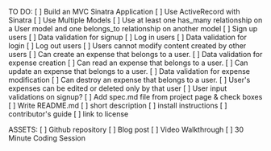 TO DO:
[ ] Build an MVC Sinatra Application
[ ] Use ActiveRecord with Sinatra
[ ] Use Multiple Models
[ ] Use at least one has_many relationship on a User model and one belongs_to relationship on another model
[ ] Sign up users
[ ] Data validation for signup
[ ] Log in users
[ ] Data validation for login
[ ] Log out users
[ ] Users cannot modify content created by other users
[ ] Can create an expense that belongs to a user.
[ ] Data validation for expense creation
[ ] Can read an expense that belongs to a user.
[ ] Can update an expense that belongs to a user.
[ ] Data validation for expense modification
[ ] Can destroy an expense that belongs to a user.
[ ] User's expenses can be edited or deleted only by that user
[ ] User input validations on signup?
[ ] Add spec.md file from project page & check boxes
[ ] Write README.md
  [ ] short description
  [ ] install instructions
  [ ] contributor's guide
  [ ] link to license

ASSETS:
[ ] Github repository
[ ] Blog post
[ ] Video Walkthrough
[ ] 30 Minute Coding Session
